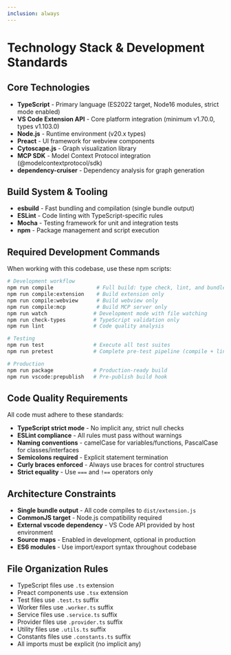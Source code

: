 ```yaml
---
inclusion: always
---
```


# Technology Stack & Development Standards

## Core Technologies
- **TypeScript** - Primary language (ES2022 target, Node16 modules, strict mode enabled)
- **VS Code Extension API** - Core platform integration (minimum v1.70.0, types v1.103.0)
- **Node.js** - Runtime environment (v20.x types)
- **Preact** - UI framework for webview components
- **Cytoscape.js** - Graph visualization library
- **MCP SDK** - Model Context Protocol integration (@modelcontextprotocol/sdk)
- **dependency-cruiser** - Dependency analysis for graph generation

## Build System & Tooling
- **esbuild** - Fast bundling and compilation (single bundle output)
- **ESLint** - Code linting with TypeScript-specific rules
- **Mocha** - Testing framework for unit and integration tests
- **npm** - Package management and script execution

## Required Development Commands
When working with this codebase, use these npm scripts:

```bash
# Development workflow
npm run compile              # Full build: type check, lint, and bundle
npm run compile:extension    # Build extension only
npm run compile:webview      # Build webview only  
npm run compile:mcp          # Build MCP server only
npm run watch               # Development mode with file watching
npm run check-types         # TypeScript validation only
npm run lint                # Code quality analysis

# Testing
npm run test                # Execute all test suites
npm run pretest             # Complete pre-test pipeline (compile + lint)

# Production
npm run package             # Production-ready build
npm run vscode:prepublish   # Pre-publish build hook
```

## Code Quality Requirements
All code must adhere to these standards:
- **TypeScript strict mode** - No implicit any, strict null checks
- **ESLint compliance** - All rules must pass without warnings
- **Naming conventions** - camelCase for variables/functions, PascalCase for classes/interfaces
- **Semicolons required** - Explicit statement termination
- **Curly braces enforced** - Always use braces for control structures
- **Strict equality** - Use `===` and `!==` operators only

## Architecture Constraints
- **Single bundle output** - All code compiles to `dist/extension.js`
- **CommonJS target** - Node.js compatibility required
- **External vscode dependency** - VS Code API provided by host environment
- **Source maps** - Enabled in development, optional in production
- **ES6 modules** - Use import/export syntax throughout codebase

## File Organization Rules
- TypeScript files use `.ts` extension
- Preact components use `.tsx` extension
- Test files use `.test.ts` suffix
- Worker files use `.worker.ts` suffix
- Service files use `.service.ts` suffix
- Provider files use `.provider.ts` suffix
- Utility files use `.utils.ts` suffix
- Constants files use `.constants.ts` suffix
- All imports must be explicit (no implicit any)